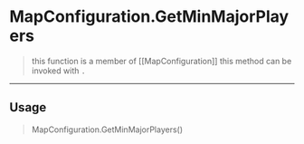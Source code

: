 # MapConfiguration.GetMinMajorPlayers
> this function is a member of [[MapConfiguration]]
> this method can be invoked with `.`
-----
## Usage
> MapConfiguration.GetMinMajorPlayers()
